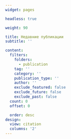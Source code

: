 ```yaml
---
widget: pages

headless: true

weight: 90

title: Недавние публикации
subtitle: ''

content:
  filters:
    folders:
      - publication
    tag: ''
    category: ''
    publication_type: ''
    author: ''
    exclude_featured: false
    exclude_future: false
    exclude_past: false
  count: 0
  offset: 0

  order: desc
design:
  view: citation
  columns: '2'
---
```


